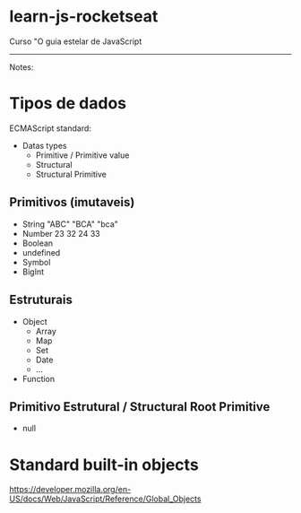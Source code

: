 # learn-js-rocketseat

Curso "O guia estelar de JavaScript

___________________________________

Notes:

# Tipos de dados

ECMAScript standard:
* Datas types
    * Primitive / Primitive value
    * Structural
    * Structural Primitive

## Primitivos (imutaveis)
* String "ABC" "BCA" "bca"
* Number 23 32 24 33
* Boolean 
* undefined
* Symbol
* BigInt

## Estruturais

* Object
    * Array
    * Map
    * Set
    * Date
    * ...
* Function

## Primitivo Estrutural / Structural Root Primitive

* null

# Standard built-in objects
<https://developer.mozilla.org/en-US/docs/Web/JavaScript/Reference/Global_Objects>